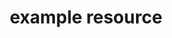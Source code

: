 ---
######## Page Data ########
title: example resource
resource: example
draft: false

# redirect from old sphinx url
aliases: /example.html

menu:
  docs:
    title: example resource
    identifier: chef_infra/cookbook_reference/resources/example.html example 
    parent: chef_infra/cookbook_reference/resources
    weight: 15


######## Basic Resource Data ########

resource_description: "The example resource is an example resource page to demonstrate how the resource YAML files currently work in chef-web-docs using the Hugo theme. This example uses data from other resource pages."
resource_note: In many cases, it is better to use the package resource instead of this one. This is because when the package resource is used in a recipe, Chef Infra Client will use details that are collected by Ohai at the start of a Chef Infra Client run to determine the correct package application. Using the package resource allows a recipe to be authored in a way that allows it to be used across many platforms.
resource_new_in: 52.1  


######## Handler Types ########
handler_types: true


######## Package Resource ########
package_resource: true


######## Syntax ########

## Resource Block: For example, under Syntax in batch_resource
resource_block_description: 'A batch resource block executes a batch script using the cmd.exe interpreter:'

resource_block_codeblock: |
  batch 'echo some env vars' do
  code <<-EOH
    echo %TEMP%
    echo %SYSTEMDRIVE%
    echo %PATH%
    echo %WINDIR%
    EOH
  end
  
resource_block_list:
    /etc/apache2: 'specifies the directory'
    source: "specifies a directory in the current cookbook (use the ``cookbook`` property to specify a file that is in a different cookbook)"
    owner: "defines the permissions"
    group: "defines the permissions"
    mode: "defines the permissions"

syntax_codeblock: |
  batch 'name' do
    architecture               Symbol
    code                       String
    command                    String, Array
    creates                    String
    cwd                        String
    flags                      String
    group                      String, Integer
    guard_interpreter          Symbol
    interpreter                String
    returns                    Integer, Array
    timeout                    Integer, Float
    user                       String
    password                   String
    domain                     String
    action                     Symbol # defaults to :run if not specified
  end
  
syntax_property_list: 
    - example
    - name 
    - action
    - default_release 
    - options 
    - overwrite_config_files
    - package_name
    - response_file
    - response_file_variables
    - source
    - timeout
    - version


##Activates the Registry Key Path Separators and Recipe DSL Methods in registry_key resource
registry_key: true


######## Nameless ########

##Activates the Nameless section in apt_update resource
nameless: true


######## Gem Package Options ########

## Activates Gem Package Options in gem_package resource
resource_package_options: true


########Actions ########

actions_list:
  ':install': Default. Install a package. If a version is specified, install the specified version of the package.
  ':lock': Locks the apt package to a specific version.
  ':nothing': This resource block does not act unless notified by another resource to take action. Once notified, this resource block either runs immediately or is queued up to run at the end of a Chef Infra Client run.


########Properties ########

properties_list:
  - property: 'default_release'
    ruby_type: 'String '
    default_value:
    description: 'The default release. For example: stable.'
    new_in:

  - property: 'overwrite_config_files'
    ruby_type: 'true, false'
    default_value: 'false'
    description: 'Overwrite existing configuration files with those supplied by the package, if prompted by APT.'
    new_in: 14 

## Multiple Packages in Properties section from, for example, dnf_package resource
properties_multiple_packages: true

## Recursive Directories from remote_directory resource and directory resource
resource_directory_recursive_directories: true

## Atomic File Updates in the Properties Section of, for example, cookbook_file resource
resources_common_atomic_update: true 

## Windows File Security in the Properties section of, for example, cookbook_file resource
properties_resources_common_windows_security: true 

## Prevent Re-downloads from remote_file resource
remote_file_prevent_re_downloads: true 

## Access a remote UNC path on Windows from remote_file resource
remote_file_unc_path: true 

## ps_credential Helper from dsc_script resource
ps_credential_helper: true


######## Chef::Log Entries ########

##Chef::Log Entries from log resource
ruby_style_basics_chef_log: true


######## Debug Recipes with chef-shell ########

## Debug Recipes with chef-shell from breakpoint resource 
debug_recipes_chef_shell: true


######## Using Templates ########

## Using Templates in template resource
template_requirements: true


########Common Resource Functionality ########

## Common Properties in, for example, apt_package resource 
resources_common_properties: true

## Notifications in, for example, apt_package resource 
resources_common_notification: true

## Guards in, for example, apt_package resource  
resources_common_guards: true

## Multiple Packages in, for example, apt_package resource   
common_resource_functionality_multiple_packages: true

## Guard Interpreters in, for example, common resource
resources_common_guard_interpreter: true

## Recursive Directories in, for example,  remote_directory resource
remote_directory_recursive_directories: true

## Windows File Security under Common Resource Functionality in, for example, remote_directory resource
common_resource_functionality_resources_common_windows_security: true 


########Custom Handlers ########

## Custom Handlers in chef_handler resource
handler_custom: true 


########File Specificity ########

## File Specificity in cookbook_file resource
cookbook_file_specificity: true 


########Examples ########
examples_list:
  - example1:
      heading: 'Install a package using package manager'
      description: 
      codeblock: | 
        apt_package 'name of package' do
            action :install
        end

  - example2:
      heading: 'Install without using recommend packages as a dependency'
      description:
      codeblock: | 
        package 'apache2' do
          options '--no-install-recommends'
        end


---